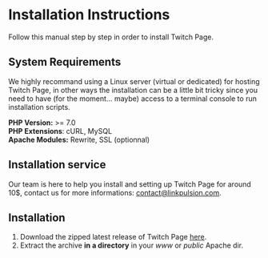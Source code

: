 Installation Instructions
=========================

Follow this manual step by step in order to install Twitch Page.

## System Requirements

We highly recommand using a Linux server (virtual or dedicated) for hosting Twitch Page,
in other ways the installation can be a little bit tricky since you need to have (for the moment... maybe)
access to a terminal console to run installation scripts.

**PHP Version:** >= 7.0  
**PHP Extensions**: cURL, MySQL  
**Apache Modules:** Rewrite, SSL (optionnal)

## Installation service

Our team is here to help you install and setting up Twitch Page for around 10$, contact us for more
informations: [contact@linkpulsion.com](mailto:contact@linkpulsion.com).

## Installation

1. Download the zipped latest release of Twitch Page [here](https://github.com/LinkPulsionStudio/TwitchPage/releases).
2. Extract the archive **in a directory** in your *www* or *public* Apache dir.